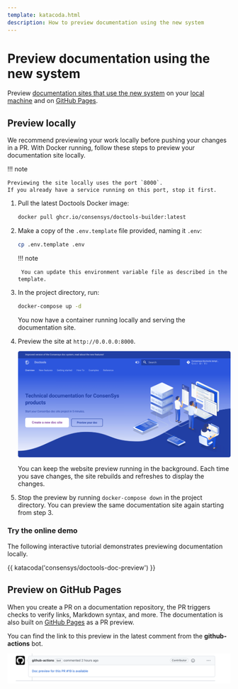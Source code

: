```yaml
---
template: katacoda.html
description: How to preview documentation using the new system
---
```


# Preview documentation using the new system

Preview [documentation sites that use the new system](../overview/index.md#documentation-sites-that-use-the-new-system)
on your [local machine](#preview-locally) and on [GitHub Pages](#preview-on-github-pages).

## Preview locally

We recommend previewing your work locally before pushing your changes in a PR.
With Docker running, follow these steps to preview your documentation site locally.

!!! note

    Previewing the site locally uses the port `8000`.
    If you already have a service running on this port, stop it first.

1. Pull the latest Doctools Docker image:

    ```bash
    docker pull ghcr.io/consensys/doctools-builder:latest
    ```

1. Make a copy of the `.env.template` file provided, naming it `.env`:

    ```bash
    cp .env.template .env
    ```

    !!! note

        You can update this environment variable file as described in the template.

1. In the project directory, run:

    ```bash
    docker-compose up -d
    ```

    You now have a container running locally and serving the documentation site.

1. Preview the site at `http://0.0.0.0:8000`.

    ![Doctools template site screenshot](../assets/images/doctools_template_site_screenshot.png)

    You can keep the website preview running in the background.
    Each time you save changes, the site rebuilds and refreshes to display the changes.

1. Stop the preview by running `docker-compose down` in the project directory.
    You can preview the same documentation site again starting from step 3.

### Try the online demo

The following interactive tutorial demonstrates previewing documentation locally.

{{ katacoda('consensys/doctools-doc-preview') }}

## Preview on GitHub Pages

When you create a PR on a documentation repository, the PR triggers checks to verify links, Markdown syntax, and more.
The documentation is also built on [GitHub Pages](https://pages.github.com/) as a PR preview.

You can find the link to this preview in the latest comment from the **github-actions** bot.

![github-actions bot comment containing preview link](../assets/images/github_pages_pr_preview.png)
